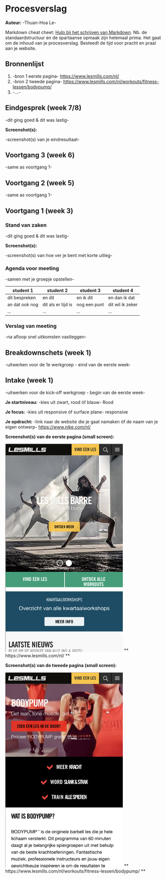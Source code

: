 # Procesverslag
**Auteur:** -Thuan-Hoa Le-

Markdown cheat cheet: [Hulp bij het schrijven van Markdown](https://github.com/adam-p/markdown-here/wiki/Markdown-Cheatsheet). Nb. de standaardstructuur en de spartaanse opmaak zijn helemaal prima. Het gaat om de inhoud van je procesverslag. Besteedt de tijd voor pracht en praal aan je website.



## Bronnenlijst
1. -bron 1 eerste pagina- https://www.lesmills.com/nl/
2. -bron 2 tweede pagina- https://www.lesmills.com/nl/workouts/fitness-lessen/bodypump/
3. -...-



## Eindgesprek (week 7/8)

-dit ging goed & dit was lastig-

**Screenshot(s):**

-screenshot(s) van je eindresultaat-



## Voortgang 3 (week 6)

-same as voortgang 1-



## Voortgang 2 (week 5)

-same as voortgang 1-



## Voortgang 1 (week 3)

### Stand van zaken

-dit ging goed & dit was lastig-

**Screenshot(s):**

-screenshot(s) van hoe ver je bent met korte uitleg-

### Agenda voor meeting

-samen met je groepje opstellen-

| student 1      | student 2          | student 3    | student 4        |
| ---            | ---                | ---          | ---              |
| dit bespreken  | en dit             | en ik dit    | en dan ik dat    |
| an dat ook nog | dit als er tijd is | nog een punt | dit wil ik zeker |
| ...            | ...                | ...          | ...              |

### Verslag van meeting

-na afloop snel uitkomsten vastleggen-



## Breakdownschets (week 1)

-uitwerken voor de 1e werkgroep - eind van de eerste week-



## Intake (week 1)
-uitwerken voor de kick-off werkgroep - begin van de eerste week-

**Je startniveau:** -kies uit zwart, rood óf blauw- Rood

**Je focus:** -kies uit responsive óf surface plane- responsive

**Je opdracht:** -link naar de website die je gaat namaken óf de naam van je eigen ontwerp- https://www.nike.com/nl/

**Screenshot(s) van de eerste pagina (small screen):**

<img src="images/intake/lesMillsHome.png" width="375px" alt="home-page-lesmills">
** https://www.lesmills.com/nl/ **

**Screenshot(s) van de tweede pagina (small screen):**

<img src="images/intake/lesMillsBp.png" width="375px" alt="workout-page">
** https://www.lesmills.com/nl/workouts/fitness-lessen/bodypump/ **

